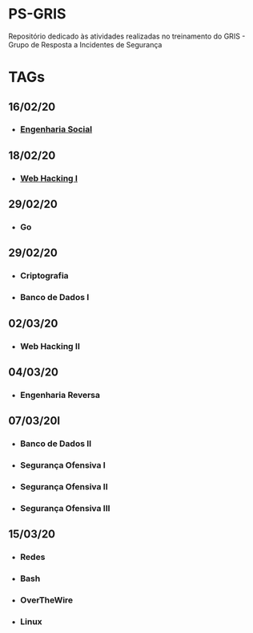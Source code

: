 # PS-GRIS
Repositório dedicado às atividades realizadas no treinamento do GRIS - Grupo de Resposta a Incidentes de Segurança

# TAGs

## 16/02/20
* ### [Engenharia Social](https://github.com/LorenaMamede/ps-gris/blob/master/TAGS/EngenhariaSocial/Vulnerabilidades%20%C3%A0%20Engenharia%20Social.pdf)
## 18/02/20 
* ### [Web Hacking I](https://github.com/LorenaMamede/ps-gris/blob/master/TAGS/WebHacking/TAGWebI.pdf)
## 29/02/20
* ### Go
## 29/02/20
* ### Criptografia
* ### Banco de Dados I
## 02/03/20
* ### Web Hacking II
## 04/03/20
* ### Engenharia Reversa
## 07/03/20I
* ### Banco de Dados II
* ### Segurança Ofensiva I
* ### Segurança Ofensiva II
* ### Segurança Ofensiva III
## 15/03/20
* ### Redes
* ### Bash
* ### OverTheWire
* ### Linux
